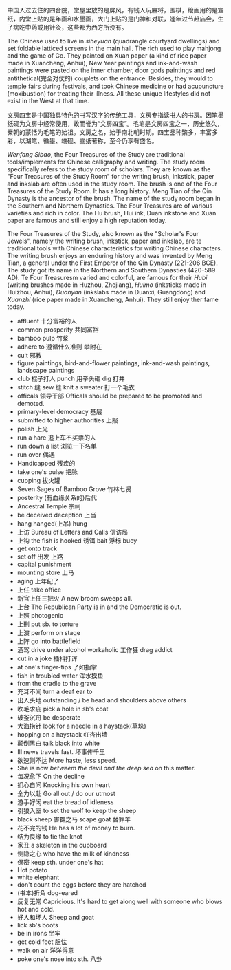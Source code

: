 中国人过去住的四合院，堂屋里放的是屏风，有钱人玩麻将，围棋，绘画用的是宣纸，内堂上贴的是年画和水墨画，大门上贴的是门神和对联，逢年过节赶庙会，生了病吃中药或用针灸，这些都为西方所没有。

The Chinese used to live in *siheyuan* (quadrangle courtyard dwellings) and set foldable latticed screens in the main hall. The rich used to play mahjong and the game of Go. They painted on Xuan paper (a kind of rice paper made in Xuancheng, Anhui), New Year paintings and ink-and-wash paintings were pasted on the inner chamber, door gods paintings and red antithetical(完全对仗的) couplets on the entrance. Besides, they would to temple fairs during festivals, and took Chinese medicine or had acupuncture (moxibustion) for treating their illness. All these unique lifestyles did not exist in the West at that time.

文房四宝是中国独具特色的书写汉字的传统工具，文房专指读书人的书房。因笔墨纸砚为文房中经常使用，故而誉为“文房四宝”。毛笔是文房四宝之一，历史悠久，秦朝的蒙恬为毛笔的始祖。文房之名，始于南北朝时期。四宝品种繁多，丰富多彩，以湖笔、徽墨、端砚、宣纸著称，至今仍享有盛名。

*Wenfang Sibao*, the Four Treasures of the Study are traditional tools/implements for Chinese calligraphy and writing. The study room specifically refers to the study room of scholars. They are known as the "Four Treasures of the Study Room" for the writing brush, inkstick, paper and inkslab are often used in the study room. The brush is one of the Four Treasures of the Study Room. It has a long history. Meng Tian of the Qin Dynasty is the ancestor of the brush. The name of the study room began in the Southern and Northern Dynasties. The Four Treasures are of various varieties and rich in color. The Hu brush, Hui ink, Duan inkstone and Xuan paper are famous and still enjoy a high reputation today.

The Four Treasures of the Study, also known as the "Scholar's Four Jewels", namely the writing brush, inkstick, paper and inkslab, are te traditional tools with Chinese characteristics for writing Chinese characters. The writing brush enjoys an enduring history and was invented by Meng Tian, a general under the First Emperor of the Qin Dynasty (221-206 BCE). The study got its name in the Northern and Southern Dynasties (420-589 AD). Te Four Treasuresm varied and colorful, are famous for their *Hubi* (writing brushes made in Huzhou, Zhejiang), *Huimo* (inksticks made in Huizhou, Anhui), *Duanyan* (inkslabs made in Duanxi, Guangdong) and *Xuanzhi* (rice paper made in Xuancheng, Anhui). They still enjoy ther fame today.

- affluent 十分富裕的人
- common prosperity 共同富裕
- bamboo pulp 竹浆
- adhere to 遵循什么准则 攀附在
- cult 邪教
- figure paintings, bird-and-flower paintings, ink-and-wash paintings, landscape paintings
- club 棍子打人 punch 用拳头砸 dig 打井
- stitch 缝 sew 缝 knit a sweater 打一个毛衣
- officals 领导干部 Officals should be prepared to be promoted and demoted.
- primary-level democracy 基层
- submitted to higher authorities 上报
- polish 上光
- run a hare 追上车不买票的人
- run down a list 浏览一下名单
- run over 偶遇
- Handicapped 残疾的
- take one's pulse 把脉
- cupping 拔火罐
- Seven Sages of Bamboo Grove 竹林七贤
- posterity (有血缘关系的)后代
- Ancestral Temple 宗祠
- be deceived deception 上当
- hang hanged(上吊) hung
- 上访 Bureau of Letters and Calls 信访局 
- 上钩 the fish is hooked 诱饵 bait 浮标 buoy
- get onto track
- set off 出发 上路
- capital punishment
- mounting store 上马
- aging 上年纪了
- 上任 take office
- 新官上任三把火 A new broom sweeps all.
- 上台 The Republican Party is in and the Democratic is out.
- 上照 photogenic
- 上刑 put sb. to torture
- 上演 perform on stage
- 上阵 go into battlefield
- 酒驾 drive under alcohol    workaholic 工作狂 drag addict
- cut in a joke 插科打诨
- at one's finger-tips 了如指掌
- fish in troubled water 浑水摸鱼
- from the cradle to the grave
- 充耳不闻 turn a deaf ear to
- 出人头地 outstanding / be head and shoulders above others
- 吹毛求疵 pick a hole in sb's coat
- 破釜沉舟 be desperate
- 大海捞针 look for a needle in a haystack(草垛)
- hopping on a haystack 红杏出墙
- 颠倒黑白 talk black into white
- Ill news travels fast. 坏事传千里
- 欲速则不达 More haste, less speed.
- She is now *betweem the devil and the deep sea* on this matter.
- 每况愈下 On the decline
- 扪心自问 Knocking his own heart
- 全力以赴 Go all out / do our utmost
- 游手好闲 eat the bread of idleness
- 引狼入室 to set the wolf to keep the sheep
- black sheep 害群之马 scape goat 替罪羊
- 花不完的钱 He has a lot of money to burn.
- 结为良缘 to tie the knot
- 家丑 a skeleton in the cupboard
- 恻隐之心 who have the milk of kindness
- 保密 keep sth. under one's hat
- Hot potato
- white elephant
- don't count the eggs before they are hatched
- (书本)折角 dog-eared
- 反复无常 Capricious. It's hard to get along well with someone who blows hot and cold.
- 好人和坏人 Sheep and goat
- lick sb's boots
- be in irons 坐牢
- get cold feet 胆怯
- walk on air 洋洋得意
- poke one's nose into sth. 八卦